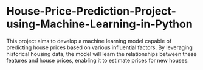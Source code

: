 # House-Price-Prediction-Project-using-Machine-Learning-in-Python
This project aims to develop a machine learning model capable of predicting house prices based on various influential factors. By leveraging historical housing data, the model will learn the relationships between these features and house prices, enabling it to estimate prices for new  houses.
